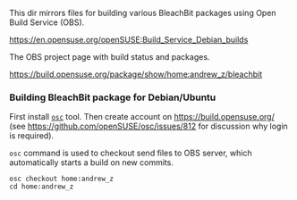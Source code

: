 This dir mirrors files for building various BleachBit packages
using Open Build Service (OBS).

https://en.opensuse.org/openSUSE:Build_Service_Debian_builds

The OBS project page with build status and packages.

https://build.opensuse.org/package/show/home:andrew_z/bleachbit

### Building BleachBit package for Debian/Ubuntu

First install [`osc`](https://github.com/openSUSE/osc) tool.
Then create account on https://build.opensuse.org/ (see
https://github.com/openSUSE/osc/issues/812 for discussion why
login is required).

`osc` command is used to checkout send files to OBS server,
which automatically starts a build on new commits.

```
osc checkout home:andrew_z
cd home:andrew_z
```
